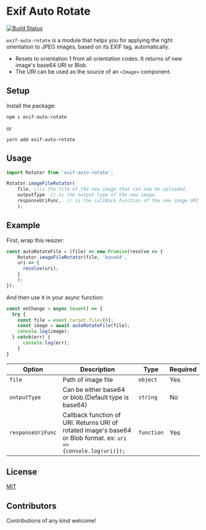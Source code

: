 # Exif Auto Rotate

[![Build Status](https://travis-ci.org/onurzorluer/exif-auto-rotate.svg?branch=master)](https://travis-ci.org/onurzorluer/exif-auto-rotate.svg?branch=master)

`exif-auto-rotate` is a module that helps you for applying the right orientation to JPEG images, based on its EXIF tag, automatically.

- Resets to orientation 1 from all orientation codes. It returns of new image's base64 URI or Blob.
- The URI can be used as the source of an `<Image>` component.

## Setup

Install the package:
```
npm i exif-auto-rotate
```
or
```
yarn add exif-auto-rotate
```

## Usage

```javascript
import Rotator from 'exif-auto-rotate';

Rotator.imageFileRotator(
    file, //is the file of the new image that can now be uploaded.
    outputType  // is the output type of the new image.
    responseUriFunc,  // is the callBack function of the new image URI
    );
```
## Example 
First, wrap this resizer:
```javascript
const autoRotateFile = (file) => new Promise(resolve => {
    Rotator.imageFileRotator(file, 'base64',
    uri => {
      resolve(uri);
    }
    );
});
```

And then use it in your async function:
```javascript
const onChange = async (event) => {
  try {
    const file = event.target.files[0];
    const image = await autoRotateFile(file);
    console.log(image);
  } catch(err) {
      console.log(err);
    }
}
```

Option | Description | Type | Required
------ | ----------- | ---- | --------
`file` | Path of image file | `object` | Yes
`outputType` | Can be either base64 or blob.(Default type is base64) | `string` | No
`responseUriFunc` | Callback function of URI. Returns URI of rotated image's base64 or Blob format. ex: `uri => {console.log(uri)});` | `function` | Yes


## License

[MIT](https://opensource.org/licenses/mit-license.html)

## Contributors

Contributions of any kind welcome!